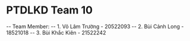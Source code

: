 # PTDLKD Team 10

-- Team Member:
-- 1. Võ Lâm Trường - 20522093
-- 2. Bùi Cảnh Long - 18521018
-- 3. Bùi Khắc Kiên - 21522242
